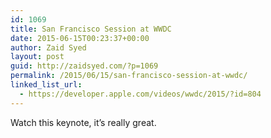 ```yaml
---
id: 1069
title: San Francisco Session at WWDC
date: 2015-06-15T00:23:37+00:00
author: Zaid Syed
layout: post
guid: http://zaidsyed.com/?p=1069
permalink: /2015/06/15/san-francisco-session-at-wwdc/
linked_list_url:
  - https://developer.apple.com/videos/wwdc/2015/?id=804
---
```

Watch this keynote, it&#8217;s really great.